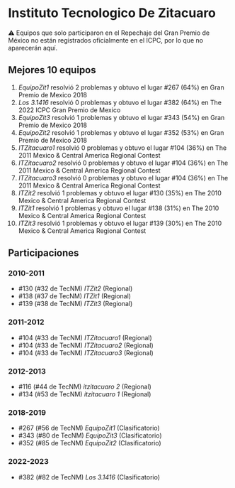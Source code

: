 # Instituto Tecnologico De Zitacuaro

:warning: Equipos que solo participaron en el Repechaje del Gran Premio de México no están registrados oficialmente en el ICPC, por lo que no aparecerán aquí.

## Mejores 10 equipos

1. _EquipoZit1_ resolvió 2 problemas y obtuvo el lugar #267 (64%) en Gran Premio de Mexico 2018
1. _Los 3.1416_ resolvió 0 problemas y obtuvo el lugar #382 (64%) en The 2022 ICPC Gran Premio de Mexico
1. _EquipoZit3_ resolvió 1 problemas y obtuvo el lugar #343 (54%) en Gran Premio de Mexico 2018
1. _EquipoZit2_ resolvió 1 problemas y obtuvo el lugar #352 (53%) en Gran Premio de Mexico 2018
1. _ITZitacuaro1_ resolvió 0 problemas y obtuvo el lugar #104 (36%) en The 2011 Mexico & Central America Regional Contest
1. _ITZitacuaro2_ resolvió 0 problemas y obtuvo el lugar #104 (36%) en The 2011 Mexico & Central America Regional Contest
1. _ITZitacuaro3_ resolvió 0 problemas y obtuvo el lugar #104 (36%) en The 2011 Mexico & Central America Regional Contest
1. _ITZit2_ resolvió 1 problemas y obtuvo el lugar #130 (35%) en The 2010 Mexico & Central America Regional Contest
1. _ITZit1_ resolvió 1 problemas y obtuvo el lugar #138 (31%) en The 2010 Mexico & Central America Regional Contest
1. _ITZit3_ resolvió 1 problemas y obtuvo el lugar #139 (30%) en The 2010 Mexico & Central America Regional Contest

## Participaciones

### 2010-2011

- #130 (#32 de TecNM) _ITZit2_ (Regional)
- #138 (#37 de TecNM) _ITZit1_ (Regional)
- #139 (#38 de TecNM) _ITZit3_ (Regional)

### 2011-2012

- #104 (#33 de TecNM) _ITZitacuaro1_ (Regional)
- #104 (#33 de TecNM) _ITZitacuaro2_ (Regional)
- #104 (#33 de TecNM) _ITZitacuaro3_ (Regional)

### 2012-2013

- #116 (#44 de TecNM) _itzitacuaro 2_ (Regional)
- #134 (#53 de TecNM) _itzitacuaro 1_ (Regional)

### 2018-2019

- #267 (#56 de TecNM) _EquipoZit1_ (Clasificatorio)
- #343 (#80 de TecNM) _EquipoZit3_ (Clasificatorio)
- #352 (#85 de TecNM) _EquipoZit2_ (Clasificatorio)

### 2022-2023

- #382 (#82 de TecNM) _Los 3.1416_ (Clasificatorio)



